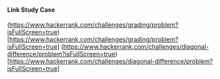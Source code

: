 
#### Link Study Case
(https://www.hackerrank.com/challenges/grading/problem?isFullScreen=true)[https://www.hackerrank.com/challenges/grading/problem?isFullScreen=true]
(https://www.hackerrank.com/challenges/diagonal-difference/problem?isFullScreen=true)[https://www.hackerrank.com/challenges/diagonal-difference/problem?isFullScreen=true]